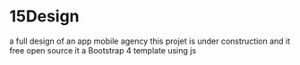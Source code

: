 # 15Design
a full design of an app mobile agency
this projet is under construction and it free open source
it a Bootstrap 4 template using js

